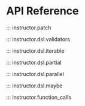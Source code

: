 # API Reference

::: instructor.patch

::: instructor.dsl.validators

::: instructor.dsl.iterable

::: instructor.dsl.partial

::: instructor.dsl.parallel

::: instructor.dsl.maybe

::: instructor.function_calls
